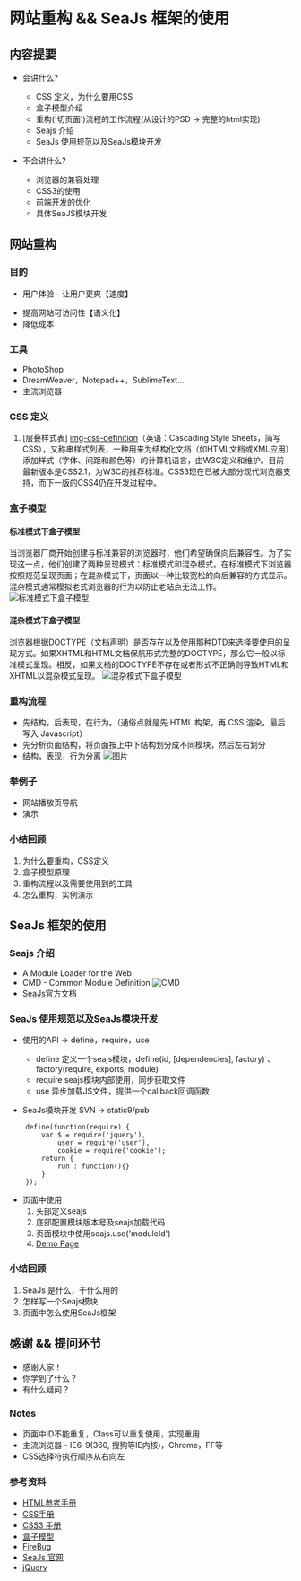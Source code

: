 # 网站重构 && SeaJs 框架的使用

## 内容提要
* 会讲什么?
    - CSS 定义，为什么要用CSS
    - 盒子模型介绍
    - 重构('切页面')流程的工作流程(从设计的PSD -> 完整的html实现)
    - Seajs 介绍
    - SeaJs 使用规范以及SeaJs模块开发

* 不会讲什么?
    - 浏览器的兼容处理
    - CSS3的使用
    - 前端开发的优化
    - 具体SeaJS模块开发



## 网站重构
### 目的
* 用户体验 - 让用户更爽【速度】
<!--
问题: 1. 为什么要用div，而不用table【代码臃肿，不利于维护，语义性差，可访问性，seo】
      2. 排斥Table? 不用? 【table - 数据】
-->
* 提高网站可访问性【语义化】
* 降低成本


### 工具
* PhotoShop
* DreamWeaver，Notepad++，SublimeText...
* 主流浏览器


### CSS 定义
1. [层叠样式表]
[img-css-definition]（英语：Cascading Style Sheets，简写CSS），又称串样式列表，一种用来为结构化文档（如HTML文档或XML应用）添加样式（字体、间距和颜色等）的计算机语言，由W3C定义和维护。目前最新版本是CSS2.1，为W3C的推荐标准。CSS3现在已被大部分现代浏览器支持，而下一版的CSS4仍在开发过程中。


### 盒子模型
#### 标准模式下盒子模型
当浏览器厂商开始创建与标准兼容的浏览器时，他们希望确保向后兼容性。为了实现这一点，他们创建了两种呈现模式：标准模式和混杂模式。在标准模式下浏览器按照规范呈现页面；在混杂模式下，页面以一种比较宽松的向后兼容的方式显示。混杂模式通常模拟老式浏览器的行为以防止老站点无法工作。
![标准模式下盒子模型][box-standed]

#### 混杂模式下盒子模型
浏览器根据DOCTYPE（文档声明）是否存在以及使用那种DTD来选择要使用的呈现方式。如果XHTML和HTML文档保航形式完整的DOCTYPE，那么它一般以标准模式呈现。相反，如果文档的DOCTYPE不存在或者形式不正确则导致HTML和XHTML以混杂模式呈现。
![混杂模式下盒子模型][box-quicks]


### 重构流程
- 先结构，后表现，在行为。（通俗点就是先 HTML 构架，再 CSS 渲染，最后写入 Javascript）
- 先分析页面结构，将页面按上中下结构划分成不同模块，然后左右划分
- 结构，表现，行为分离
![图片][img-designsteps]


### 举例子
* 网站播放页导航
* 演示


### 小结回顾
1. 为什么要重构，CSS定义
2. 盒子模型原理
3. 重构流程以及需要使用到的工具
4. 怎么重构，实例演示



## SeaJs 框架的使用
### Seajs 介绍
* A Module Loader for the Web
* CMD - Common Module Definition
  ![CMD](seajs-cmd.jpg)
* [SeaJs官方文档](http://seajs.org/docs/#docs)


### SeaJs 使用规范以及SeaJs模块开发
* 使用的API -> define，require，use
    + define 定义一个seajs模块，define(id, [dependencies], factory) 、factory(require, exports, module)
    + require seajs模块内部使用，同步获取文件
    + use 异步加载JS文件，提供一个callback回调函数

* SeaJs模块开发 SVN -> static9/pub
``` JS
    define(function(require) {
        var $ = require('jquery'),
            user = require('user'),
            cookie = require('cookie');
        return {
            run : function(){}
        }
    });
```

* 页面中使用
    1. 头部定义seajs
    2. 底部配置模块版本号及seajs加载代码
    3. 页面模块中使用seajs.use('moduleId')
    4. [Demo Page](seajs-demo.html)


### 小结回顾
1. SeaJs 是什么，干什么用的
2. 怎样写一个Seajs模块
3. 页面中怎么使用SeaJs框架



## 感谢 && 提问环节
* 感谢大家！
* 你学到了什么？
* 有什么疑问？


### Notes
* 页面中ID不能重复，Class可以重复使用，实现重用
* 主流浏览器 - IE6-9(360, 搜狗等IE内核)，Chrome，FF等
* CSS选择符执行顺序从右向左


### 参考资料
* [HTML参考手册][html-helper]
* [CSS手册][css-helper]
* [CSS3 手册][css3-helper]
* [盒子模型][box-module]
* [FireBug][firebug]
* [SeaJs 官网][seajs-org]
* [jQuery][jquery]

[img-css-definition]: http://zh.wikipedia.org/wiki/CSS
[img-designsteps]: designsteps.gif
[html-helper]: http://www.w3school.com.cn/tags/index.asp
[css-helper]: http://www.w3school.com.cn/css/css_reference.asp
[css3-helper]: http://www.css88.com/book/css/
[firebug]: http://baike.baidu.cn/view/819414.htm
[box-module]: http://zh.wikipedia.org/wiki/IE%E7%9B%92%E6%A8%A1%E5%9E%8B%E7%BC%BA%E9%99%B7
[box-standed]: standard-mode-_thumb.jpg
[box-quicks]: quirks-mode_thumb.jpg
[seajs-org]: http://seajs.org
[jquery]: http://jquery.com/
